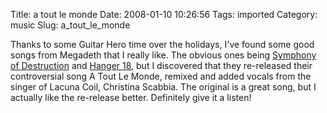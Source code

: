 Title: a tout le monde
Date: 2008-01-10 10:26:56
Tags: imported
Category: music
Slug: a_tout_le_monde

Thanks to some Guitar Hero time over the holidays, I've found some good songs from Megadeth that I really like.  The obvious ones being <a href="http://www.youtube.com/watch?v=MZmPD6-vNVY&feature=related">Symphony of Destruction</a> and <a href="http://www.youtube.com/watch?v=fLqdFnbHAlw&feature=related">Hanger 18</a>, but I discovered that they re-released their controversial song A Tout Le Monde, remixed and added vocals from the singer of Lacuna Coil, Christina Scabbia.  The original is a great song, but I actually like the re-release better.  Definitely give it a listen!

<object width="425" height="355"><param name="movie" value="http://www.youtube.com/v/wjnF-nLdiFg&rel=1"></param><param name="wmode" value="transparent"></param><embed src="http://www.youtube.com/v/wjnF-nLdiFg&rel=1" type="application/x-shockwave-flash" wmode="transparent" width="425" height="355"></embed></object>
